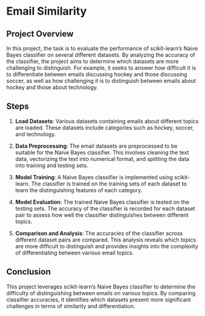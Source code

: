 # Email Similarity

## Project Overview

In this project, the task is to evaluate the performance of scikit-learn’s Naive Bayes classifier on several different datasets. By analyzing the accuracy of the classifier, the project aims to determine which datasets are more challenging to distinguish. For example, it seeks to answer how difficult it is to differentiate between emails discussing hockey and those discussing soccer, as well as how challenging it is to distinguish between emails about hockey and those about technology.

## Steps

1. **Load Datasets**: Various datasets containing emails about different topics are loaded. These datasets include categories such as hockey, soccer, and technology.

2. **Data Preprocessing**: The email datasets are preprocessed to be suitable for the Naive Bayes classifier. This involves cleaning the text data, vectorizing the text into numerical format, and splitting the data into training and testing sets.

3. **Model Training**: A Naive Bayes classifier is implemented using scikit-learn. The classifier is trained on the training sets of each dataset to learn the distinguishing features of each category.

4. **Model Evaluation**: The trained Naive Bayes classifier is tested on the testing sets. The accuracy of the classifier is recorded for each dataset pair to assess how well the classifier distinguishes between different topics.

5. **Comparison and Analysis**: The accuracies of the classifier across different dataset pairs are compared. This analysis reveals which topics are more difficult to distinguish and provides insights into the complexity of differentiating between various email topics.

## Conclusion

This project leverages scikit-learn’s Naive Bayes classifier to determine the difficulty of distinguishing between emails on various topics. By comparing classifier accuracies, it identifies which datasets present more significant challenges in terms of similarity and differentiation.
